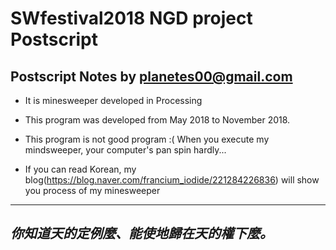 # SWfestival2018 NGD project Postscript
Postscript Notes by planetes00@gmail.com
-------------------

* It is minesweeper developed in Processing
* This program was developed from May 2018 to November 2018.
* This program is not good program :( When you execute my mindsweeper, your computer's pan spin hardly...

* If you can read Korean, my blog(https://blog.naver.com/francium_iodide/221284226836) will show you process of my minesweeper

 ----------------------------
 _你知道天的定例麼、能使地歸在天的權下麼。_
 ----------------------------
